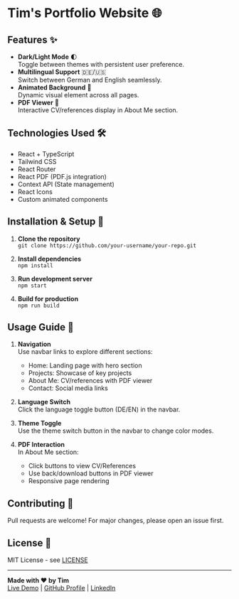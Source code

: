 # Tim's Portfolio Website 🌐

## Features ✨
- **Dark/Light Mode** 🌓  
  Toggle between themes with persistent user preference.
- **Multilingual Support** 🇩🇪/🇺🇸  
  Switch between German and English seamlessly.
- **Animated Background** 🌈  
  Dynamic visual element across all pages.
- **PDF Viewer** 📄  
  Interactive CV/references display in About Me section.

## Technologies Used 🛠️
- React + TypeScript
- Tailwind CSS
- React Router
- React PDF (PDF.js integration)
- Context API (State management)
- React Icons
- Custom animated components

## Installation & Setup 🚀
1. **Clone the repository**  
   `git clone https://github.com/your-username/your-repo.git`

2. **Install dependencies**  
   `npm install`

3. **Run development server**  
   `npm start`

4. **Build for production**  
   `npm run build`


## Usage Guide 📖
1. **Navigation**  
   Use navbar links to explore different sections:
   - Home: Landing page with hero section
   - Projects: Showcase of key projects
   - About Me: CV/references with PDF viewer
   - Contact: Social media links

2. **Language Switch**  
   Click the language toggle button (DE/EN) in the navbar.

3. **Theme Toggle**  
   Use the theme switch button in the navbar to change color modes.

4. **PDF Interaction**  
   In About Me section:
   - Click buttons to view CV/References
   - Use back/download buttons in PDF viewer
   - Responsive page rendering

## Contributing 🤝
Pull requests are welcome! For major changes, please open an issue first.

## License 📄
MIT License - see [LICENSE](LICENSE)

---

**Made with ❤️ by Tim**  
[Live Demo](#) | [GitHub Profile](https://github.com/timmyAtGithub) | [LinkedIn](https://www.linkedin.com/in/tim-luca-taxis-205248277/)